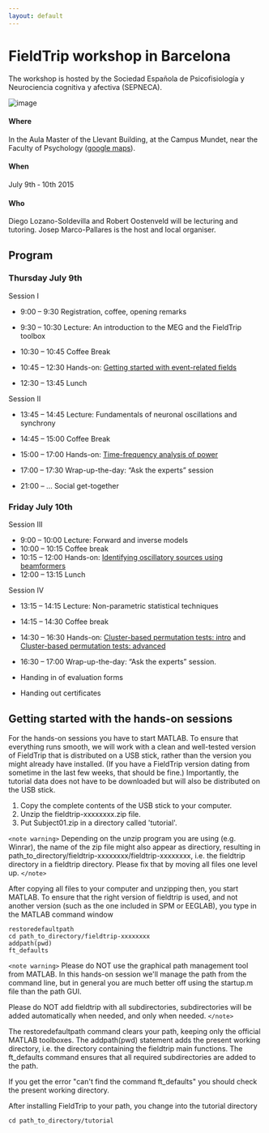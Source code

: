 ```yaml
---
layout: default
---
```


# FieldTrip workshop in Barcelona

The workshop is hosted by the Sociedad Española de Psicofisiología y Neurociencia cognitiva y afectiva (SEPNECA).

![image](/media/workshop/campus_mundet.jpg@250)

#### Where

In the Aula Master of the Llevant Building, at the Campus Mundet, near the Faculty of Psychology ([google maps](https://www.google.nl/maps/place/Edifici+Llevant,+08035+Barcelona,+Spanje/@41.4386094,2.1445684,18z/data=!3m1!4b1!4m5!1m2!2m1!1scampus+in+de+buurt+van+Mundet,+Barcelona,+Spanje!3m1!1s0x12a497e1d3cabe79/0x4383b1771095ab74)).

#### When

July 9th ­‐ 10th 2015

#### Who

Diego Lozano-Soldevilla and Robert Oostenveld will be lecturing and tutoring. Josep Marco-Pallares is the host and local organiser.

## Program

### Thursday July 9th

 Session I

   * 9:00 – 9:30 		  Registration, coffee, opening remarks
   * 9:30 – 10:30		  Lecture: An introduction to the MEG and the FieldTrip toolbox
   * 10:30 – 10:45		Coffee Break
   * 10:45 – 12:30		Hands-on: [Getting started with event-related fields](/tutorial/eventrelatedaveraging)


   * 12:30 – 13:45		Lunch

 Session II

   * 13:45 – 14:45		Lecture: Fundamentals of neuronal oscillations and synchrony
   * 14:45 – 15:00   	Coffee Break
   * 15:00 – 17:00		Hands-on: [Time-frequency analysis of power](/tutorial/timefrequencyanalysis)
   * 17:00 – 17:30		Wrap-up-the-day: “Ask the experts” session

   * 21:00	– ...		  Social get-together


### Friday July 10th

Session III

   * 9:00 – 10:00	    Lecture: Forward and inverse models
   * 10:00 – 10:15		Coffee break
   * 10:15 – 12:00		Hands-on: [Identifying oscillatory sources using beamformers](/tutorial/beamformer)
   * 12:00 – 13:15		Lunch

Session IV

   * 13:15 – 14:15		Lecture: Non-parametric statistical techniques
   * 14:15 – 14:30		Coffee break
   * 14:30 – 16:30	  Hands-on: [Cluster-based permutation tests: intro](/tutorial/cluster_permutation_timelock) and [Cluster-based permutation tests: advanced](/tutorial/cluster_permutation_freq)
   * 16:30 – 17:00		Wrap-up-the-day: “Ask the experts” session.

   * Handing in of evaluation forms
   * Handing out certificates

## Getting started with the hands-on sessions

For the hands-on sessions you have to start MATLAB. To ensure that everything runs smooth, we will work with a clean and well-tested version of FieldTrip that is distributed on a USB stick, rather than the version you might already have installed. (If you have a FieldTrip version dating from sometime in the last few weeks, that should be fine.) Importantly, the tutorial data does not have to be downloaded but will also be distributed on the USB stick.

 1.  Copy the complete contents of the USB stick to your computer.
 2.  Unzip the fieldtrip-xxxxxxxx.zip file.
 3.  Put Subject01.zip in a directory called 'tutorial'.

`<note warning>`
Depending on the unzip program you are using (e.g. Winrar), the name
of the zip file might also appear as directiory, resulting in
path_to_directory/fieldtrip-xxxxxxxx/fieldtrip-xxxxxxxx, i.e. the
fieldtrip directory in a fieldtrip directory. Please fix that by
moving all files one level up.
`</note>`

After copying all files to your computer and unzipping then, you start MATLAB. To ensure that the right version of fieldtrip is used, and not another version (such as the one included in SPM or EEGLAB), you type in the MATLAB command window


    restoredefaultpath
    cd path_to_directory/fieldtrip-xxxxxxxx
    addpath(pwd)
    ft_defaults

`<note warning>`
Please do NOT use the graphical path management tool from MATLAB. In this hands-on session we'll manage the path from the command line, but in general you are much better off using the startup.m file than the path GUI.

Please do NOT add fieldtrip with all subdirectories, subdirectories will be added automatically when needed, and only when needed.
`</note>`

The restoredefaultpath command clears your path, keeping only the
official MATLAB toolboxes. The addpath(pwd) statement adds the
present working directory, i.e. the directory containing the fieldtrip
main functions. The ft_defaults command ensures that all required
subdirectories are added to the path.

If you get the error "can't find the command ft_defaults" you should check the present working directory.

After installing FieldTrip to your path, you change into the tutorial directory

    cd path_to_directory/tutorial
